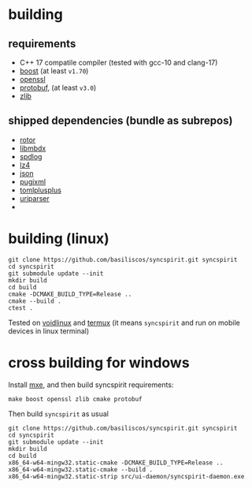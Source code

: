 # building

## requirements

 - C++ 17 compatile compiler (tested with gcc-10 and clang-17)
 - [boost](https://www.boost.org/) (at least `v1.70`)
 - [openssl](https://www.openssl.org/)
 - [protobuf](https://github.com/protocolbuffers/protobuf), (at least `v3.0`)
 - [zlib](https://www.zlib.net/)

## shipped dependencies (bundle as subrepos)

 - [rotor](https://github.com/basiliscos/cpp-rotor)
 - [libmbdx](https://github.com/erthink/libmdbx)
 - [spdlog](https://github.com/gabime/spdlog)
 - [lz4](https://github.com/lz4/lz4)
 - [json](https://github.com/nlohmann/json)
 - [pugixml](https://github.com/zeux/pugixml)
 - [tomlplusplus](https://github.com/marzer/tomlplusplus)
 - [uriparser](https://github.com/uriparser/uriparser)
 -

# building (linux)

```
git clone https://github.com/basiliscos/syncspirit.git syncspirit
cd syncspirit
git submodule update --init 
mkdir build
cd build
cmake -DCMAKE_BUILD_TYPE=Release ..
cmake --build .
ctest .
```

Tested on [voidlinux](https://voidlinux.org/) and
[termux](https://termux.com/) (it means `syncspirit` and run
on mobile devices in linux terminal)

# cross building for windows

Install [mxe](https://mxe.cc/), and then build syncspirit requirements:

```
make boost openssl zlib cmake protobuf
```

Then build `syncspirit` as usual

```
git clone https://github.com/basiliscos/syncspirit.git syncspirit
cd syncspirit
git submodule update --init 
mkdir build
cd build
x86_64-w64-mingw32.static-cmake -DCMAKE_BUILD_TYPE=Release .. 
x86_64-w64-mingw32.static-cmake --build .
x86_64-w64-mingw32.static-strip src/ui-daemon/syncspirit-daemon.exe
```

